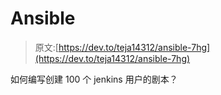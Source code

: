 # Ansible

> 原文:[https://dev.to/teja14312/ansible-7hg](https://dev.to/teja14312/ansible-7hg)

如何编写创建 100 个 jenkins 用户的剧本？